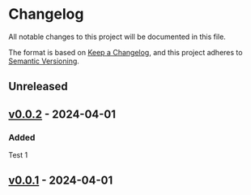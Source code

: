 # Changelog

All notable changes to this project will be documented in this file.

The format is based on [Keep a Changelog](https://keepachangelog.com/en/1.0.0/),
and this project adheres to [Semantic Versioning](https://semver.org/spec/v2.0.0.html).

## Unreleased

## [v0.0.2](https://github.com/Aphoh/too-easy/releases/tag/v0.0.2) - 2024-04-01

### Added
Test 1

## [v0.0.1](https://github.com/Aphoh/too-easy/releases/tag/v0.0.1) - 2024-04-01
